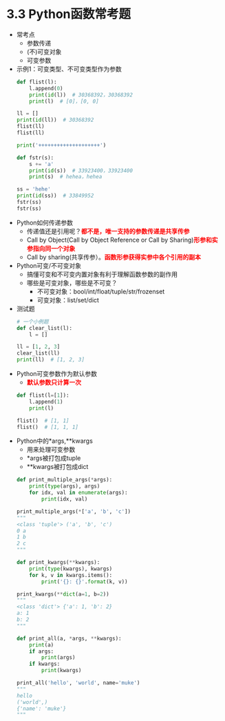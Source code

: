 # 3.3 Python函数常考题

- 常考点
	- 参数传递
	- (不)可变对象
	- 可变参数
- 示例1：可变类型、不可变类型作为参数
	```python
	def flist(l):
	    l.append(0)
	    print(id(l))  # 30368392，30368392
	    print(l)  # [0]，[0, 0]
	
	ll = []
	print(id(ll))  # 30368392
	flist(ll)
	flist(ll)
	
	print('++++++++++++++++++++')
	
	def fstr(s):
	    s += 'a'
	    print(id(s))  # 33923400，33923400
	    print(s)  # hehea，hehea
	
	ss = 'hehe'
	print(id(ss))  # 33849952
	fstr(ss)
	fstr(ss)
	```
- Python如何传递参数
	- 传递值还是引用呢？<font color="red">**都不是，唯一支持的参数传递是共享传参**</font>
	- Call by Object(Call by Object Reference or Call by Sharing)<font color="red">**形参和实参指向同一个对象**</font>
	- Call by sharing(共享传参）。<font color="red">**函数形参获得实参中各个引用的副本**</font>
- Python可变/不可变对象
	- 搞懂可变和不可变内置对象有利于理解函数参数的副作用
	- 哪些是可变对象，哪些是不可变？
		- 不可变对象：bool/int/float/tuple/str/frozenset
		- 可变对象：list/set/dict 
- 测试题
	```python
	# 一个小例题
	def clear_list(l):
	    l = []
	
	ll = [1, 2, 3]
	clear_list(ll)
	print(ll)  # [1, 2, 3]
	``` 
- Python可变参数作为默认参数
	- <font color="red">**默认参数只计算一次**</font>
	```python
	def flist(l=[1]):
	    l.append(1)
	    print(l)
	
	flist()  # [1, 1]
	flist()  # [1, 1, 1]
	```
- Python中的\*args,\*\*kwargs
	- 用来处理可变参数
	- \*args被打包成tuple
	- \*\*kwargs被打包成dict
	```python
	def print_multiple_args(*args):
	    print(type(args), args)
	    for idx, val in enumerate(args):
	        print(idx, val)
	
	print_multiple_args(*['a', 'b', 'c'])
	"""
	<class 'tuple'> ('a', 'b', 'c')
	0 a
	1 b
	2 c
	"""
	
	def print_kwargs(**kwargs):
	    print(type(kwargs), kwargs)
	    for k, v in kwargs.items():
	        print('{}: {}'.format(k, v))
	
	print_kwargs(**dict(a=1, b=2))
	"""
	<class 'dict'> {'a': 1, 'b': 2}
	a: 1
	b: 2
	"""
	
	def print_all(a, *args, **kwargs):
	    print(a)
	    if args:
	        print(args)
	    if kwargs:
	        print(kwargs)
	
	print_all('hello', 'world', name='muke')
	"""
	hello
	('world',)
	{'name': 'muke'}
	"""
	```